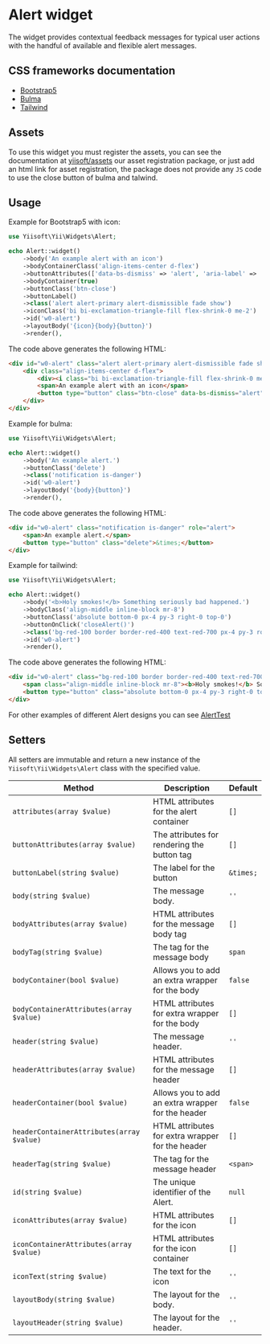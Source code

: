 # Alert widget

The widget provides contextual feedback messages for typical user actions with the handful of available and flexible alert messages.

## CSS frameworks documentation

- [Bootstrap5](https://getbootstrap.com/docs/5.0/components/alerts/)
- [Bulma](https://bulma.io/documentation/elements/notification/)
- [Tailwind](https://tailwindui.com/components/application-ui/feedback/alerts)

## Assets

To use this widget you must register the assets, you can see the documentation at [yiisoft/assets](https://github.com/yiisoft/assets#general-usage) our asset registration package, or just add an html link for asset registration, the package does not provide any `JS` code to use the close button of bulma and talwind. 

## Usage

Example for Bootstrap5 with icon:

```php
use Yiisoft\Yii\Widgets\Alert;

echo Alert::widget()
    ->body('An example alert with an icon')
    ->bodyContainerClass('align-items-center d-flex')
    ->buttonAttributes(['data-bs-dismiss' => 'alert', 'aria-label' => 'Close'])
    ->bodyContainer(true)
    ->buttonClass('btn-close')
    ->buttonLabel()
    ->class('alert alert-primary alert-dismissible fade show')
    ->iconClass('bi bi-exclamation-triangle-fill flex-shrink-0 me-2')
    ->id('w0-alert')
    ->layoutBody('{icon}{body}{button}')
    ->render(),
```

The code above generates the following HTML:
```html
<div id="w0-alert" class="alert alert-primary alert-dismissible fade show" role="alert">
    <div class="align-items-center d-flex">
        <div><i class="bi bi-exclamation-triangle-fill flex-shrink-0 me-2"></i></div>
        <span>An example alert with an icon</span>
        <button type="button" class="btn-close" data-bs-dismiss="alert" aria-label="Close"></button>
    </div>
</div>
```

Example for bulma:

```php
use Yiisoft\Yii\Widgets\Alert;

echo Alert::widget()
    ->body('An example alert.')
    ->buttonClass('delete')
    ->class('notification is-danger')
    ->id('w0-alert')
    ->layoutBody('{body}{button}')
    ->render(),
```

The code above generates the following HTML:

```html
<div id="w0-alert" class="notification is-danger" role="alert">
    <span>An example alert.</span>
    <button type="button" class="delete">&times;</button>
</div>
```

Example for tailwind:

```php
use Yiisoft\Yii\Widgets\Alert;

echo Alert::widget()
    ->body('<b>Holy smokes!</b> Something seriously bad happened.')
    ->bodyClass('align-middle inline-block mr-8')
    ->buttonClass('absolute bottom-0 px-4 py-3 right-0 top-0')
    ->buttonOnClick('closeAlert()')
    ->class('bg-red-100 border border-red-400 text-red-700 px-4 py-3 rounded relative')
    ->id('w0-alert')
    ->render(),
```

The code above generates the following HTML:

```html
<div id="w0-alert" class="bg-red-100 border border-red-400 text-red-700 px-4 py-3 rounded relative" role="alert">
    <span class="align-middle inline-block mr-8"><b>Holy smokes!</b> Something seriously bad happened.</span>
    <button type="button" class="absolute bottom-0 px-4 py-3 right-0 top-0" onclick="closeAlert()">&times;</button>
</div>
```

For other examples of different Alert designs you can see [AlertTest](https://github.com/yiisoft/yii-widgets/blob/master/tests/AlertTest.php)

## Setters

All setters are immutable and return a new instance of the `Yiisoft\Yii\Widgets\Alert` class with the specified value.

Method | Description | Default
-------|-------------|---------
`attributes(array $value)` | HTML attributes for the alert container | `[]`
`buttonAttributes(array $value)` | The attributes for rendering the button tag | `[]`
`buttonLabel(string $value)` | The label for the button | `&times;`
`body(string $value)` | The message body. | `''`
`bodyAttributes(array $value)` | HTML attributes for the message body tag | `[]`
`bodyTag(string $value)` | The tag for the message body | `span`
`bodyContainer(bool $value)` | Allows you to add an extra wrapper for the body | `false`
`bodyContainerAttributes(array $value)` | HTML attributes for extra wrapper for the body | `[]`
`header(string $value)` | The message header. | `''`
`headerAttributes(array $value)` | HTML attributes for the message header | `[]`
`headerContainer(bool $value)` | Allows you to add an extra wrapper for the header | `false`
`headerContainerAttributes(array $value)` | HTML attributes for extra wrapper for the header | `[]`
`headerTag(string $value)` | The tag for the message header | `<span>`
`id(string $value)` | The unique identifier of the Alert. | `null`
`iconAttributes(array $value)` | HTML attributes for the icon | `[]`
`iconContainerAttributes(array $value)` | HTML attributes for the icon container | `[]`
`iconText(string $value)` | The text for the icon | `''`
`layoutBody(string $value)` | The layout for the body. | `''`
`layoutHeader(string $value)` | The layout for the header. | `''`
